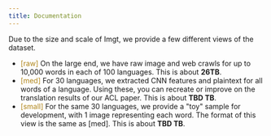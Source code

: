 ```yaml
---
title: Documentation
---
```


Due to the size and scale of Imgt, we provide a few different views of the dataset.

 - <span style="color:#B08519">[raw]</span> On the large end, we have raw image and web crawls for up to 10,000 words in each of 100 languages.
This is about **26TB**. 
 - <span style="color:#B08519">[med]</span> For 30 languages, we extracted CNN features and plaintext for all words of a language. Using these, you can recreate or improve on the translation results of our ACL paper. This is about **TBD TB**.
 - <span style="color:#B08519">[small]</span> For the same 30 languages, we provide a "toy" sample for development, with 1 image representing each word. The format of this view is the same as \[med\]. This is about **TBD TB**.
